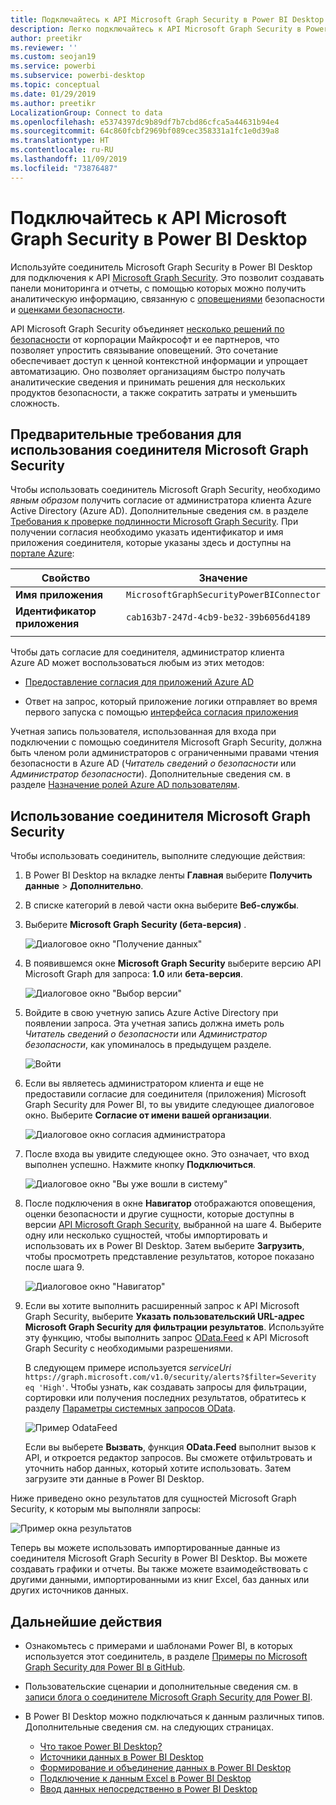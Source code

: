 ```yaml
---
title: Подключайтесь к API Microsoft Graph Security в Power BI Desktop
description: Легко подключайтесь к API Microsoft Graph Security в Power BI Desktop
author: preetikr
ms.reviewer: ''
ms.custom: seojan19
ms.service: powerbi
ms.subservice: powerbi-desktop
ms.topic: conceptual
ms.date: 01/29/2019
ms.author: preetikr
LocalizationGroup: Connect to data
ms.openlocfilehash: e5374397dc9b89df7b7cbd86cfca5a44631b94e4
ms.sourcegitcommit: 64c860fcbf2969bf089cec358331a1fc1e0d39a8
ms.translationtype: HT
ms.contentlocale: ru-RU
ms.lasthandoff: 11/09/2019
ms.locfileid: "73876487"
---
```

# <a name="connect-to-the-microsoft-graph-security-api-in-power-bi-desktop"></a>Подключайтесь к API Microsoft Graph Security в Power BI Desktop

Используйте соединитель Microsoft Graph Security в Power BI Desktop для подключения к API [Microsoft Graph Security](https://aka.ms/graphsecuritydocs). Это позволит создавать панели мониторинга и отчеты, с помощью которых можно получить аналитическую информацию, связанную с [оповещениями](https://docs.microsoft.com/graph/api/resources/alert?view=graph-rest-1.0) безопасности и [оценками безопасности](https://docs.microsoft.com/graph/api/resources/securescores?view=graph-rest-beta).

API Microsoft Graph Security объединяет [несколько решений по безопасности](https://aka.ms/graphsecurityalerts) от корпорации Майкрософт и ее партнеров, что позволяет упростить связывание оповещений. Это сочетание обеспечивает доступ к ценной контекстной информации и упрощает автоматизацию. Оно позволяет организациям быстро получать аналитические сведения и принимать решения для нескольких продуктов безопасности, а также сократить затраты и уменьшить сложность.

## <a name="prerequisites-to-use-the-microsoft-graph-security-connector"></a>Предварительные требования для использования соединителя Microsoft Graph Security

Чтобы использовать соединитель Microsoft Graph Security, необходимо *явным образом* получить согласие от администратора клиента Azure Active Directory (Azure AD). Дополнительные сведения см. в разделе [Требования к проверке подлинности Microsoft Graph Security](https://aka.ms/graphsecurityauth).
При получении согласия необходимо указать идентификатор и имя приложения соединителя, которые указаны здесь и доступны на [портале Azure](https://portal.azure.com):

| Свойство | Значение |
|----------|-------|
| **Имя приложения** | `MicrosoftGraphSecurityPowerBIConnector` |
| **Идентификатор приложения** | `cab163b7-247d-4cb9-be32-39b6056d4189` |
|||

Чтобы дать согласие для соединителя, администратор клиента Azure AD может воспользоваться любым из этих методов:

* [Предоставление согласия для приложений Azure AD](https://docs.microsoft.com/azure/active-directory/develop/v2-permissions-and-consent)

* Ответ на запрос, который приложение логики отправляет во время первого запуска с помощью [интерфейса согласия приложения](https://docs.microsoft.com/azure/active-directory/develop/application-consent-experience)
   
Учетная запись пользователя, использованная для входа при подключении с помощью соединителя Microsoft Graph Security, должна быть членом роли администраторов с ограниченными правами чтения безопасности в Azure AD (*Читатель сведений о безопасности* или *Администратор безопасности*). Дополнительные сведения см. в разделе [Назначение ролей Azure AD пользователям](https://docs.microsoft.com/graph/security-authorization#assign-azure-ad-roles-to-users).

## <a name="using-the-microsoft-graph-security-connector"></a>Использование соединителя Microsoft Graph Security

Чтобы использовать соединитель, выполните следующие действия:

1. В Power BI Desktop на вкладке ленты **Главная** выберите **Получить данные** > **Дополнительно**.
2. В списке категорий в левой части окна выберите **Веб-службы**.
3. Выберите **Microsoft Graph Security (бета-версия)** .

    ![Диалоговое окно "Получение данных"](media/desktop-connect-graph-security/GetData.PNG)
    
4. В появившемся окне **Microsoft Graph Security** выберите версию API Microsoft Graph для запроса: **1.0** или **бета-версия**.

    ![Диалоговое окно "Выбор версии"](media/desktop-connect-graph-security/selectVersion.PNG)
    
5. Войдите в свою учетную запись Azure Active Directory при появлении запроса. Эта учетная запись должна иметь роль *Читатель сведений о безопасности* или *Администратор безопасности*, как упоминалось в предыдущем разделе.

    ![Войти](media/desktop-connect-graph-security/SignIn.PNG) 
    
6. Если вы являетесь администратором клиента *и* еще не предоставили согласие для соединителя (приложения) Microsoft Graph Security для Power BI, то вы увидите следующее диалоговое окно. Выберите **Согласие от имени вашей организации**.

    ![Диалоговое окно согласия администратора](media/desktop-connect-graph-security/AdminConsent.PNG)
    
7. После входа вы увидите следующее окно. Это означает, что вход выполнен успешно. Нажмите кнопку **Подключиться**.

    ![Диалоговое окно "Вы уже вошли в систему"](media/desktop-connect-graph-security/SignedIn.PNG)
    
8. После подключения в окне **Навигатор** отображаются оповещения, оценки безопасности и другие сущности, которые доступны в версии [API Microsoft Graph Security](https://aka.ms/graphsecuritydocs), выбранной на шаге 4. Выберите одну или несколько сущностей, чтобы импортировать и использовать их в Power BI Desktop. Затем выберите **Загрузить**, чтобы просмотреть представление результатов, которое показано после шага 9.

    ![Диалоговое окно "Навигатор"](media/desktop-connect-graph-security/NavTable.PNG)
    
9. Если вы хотите выполнить расширенный запрос к API Microsoft Graph Security, выберите **Указать пользовательский URL-адрес Microsoft Graph Security для фильтрации результатов**. Используйте эту функцию, чтобы выполнить запрос [OData.Feed](https://docs.microsoft.com/power-bi/desktop-connect-odata) к API Microsoft Graph Security с необходимыми разрешениями.

   В следующем примере используется *serviceUri* `https://graph.microsoft.com/v1.0/security/alerts?$filter=Severity eq 'High'`. Чтобы узнать, как создавать запросы для фильтрации, сортировки или получения последних результатов, обратитесь к разделу [Параметры системных запросов OData](https://docs.microsoft.com/graph/query-parameters).

   ![Пример OdataFeed](media/desktop-connect-graph-security/ODataFeed.PNG)
    
   Если вы выберете **Вызвать**, функция **OData.Feed** выполнит вызов к API, и откроется редактор запросов. Вы сможете отфильтровать и уточнить набор данных, который хотите использовать. Затем загрузите эти данные в Power BI Desktop.

Ниже приведено окно результатов для сущностей Microsoft Graph Security, к которым мы выполняли запросы:

   ![Пример окна результатов](media/desktop-connect-graph-security/Result.PNG)
    

Теперь вы можете использовать импортированные данные из соединителя Microsoft Graph Security в Power BI Desktop. Вы можете создавать графики и отчеты. Вы также можете взаимодействовать с другими данными, импортированными из книг Excel, баз данных или других источников данных.

## <a name="next-steps"></a>Дальнейшие действия
* Ознакомьтесь с примерами и шаблонами Power BI, в которых используется этот соединитель, в разделе [Примеры по Microsoft Graph Security для Power BI в GitHub](https://aka.ms/graphsecuritypowerbiconnectorsamples).

* Пользовательские сценарии и дополнительные сведения см. в [записи блога о соединителе Microsoft Graph Security для Power BI](https://aka.ms/graphsecuritypowerbiconnectorblogpost).

* В Power BI Desktop можно подключаться к данным различных типов. Дополнительные сведения см. на следующих страницах.

    * [Что такое Power BI Desktop?](desktop-what-is-desktop.md)
    * [Источники данных в Power BI Desktop](desktop-data-sources.md)
    * [Формирование и объединение данных в Power BI Desktop](desktop-shape-and-combine-data.md)
    * [Подключение к данным Excel в Power BI Desktop](desktop-connect-excel.md)
    * [Ввод данных непосредственно в Power BI Desktop](desktop-enter-data-directly-into-desktop.md)
